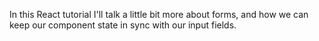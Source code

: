 In this React tutorial I'll talk a little bit more about forms, and how we can keep our component state in sync with our input fields.
